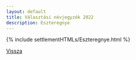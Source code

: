 ```yaml
---
layout: default
title: Választási névjegyzék 2022
description: Eszteregnye
---
```


{% include settlementHTMLs/Eszteregnye.html %}

[Vissza](./)